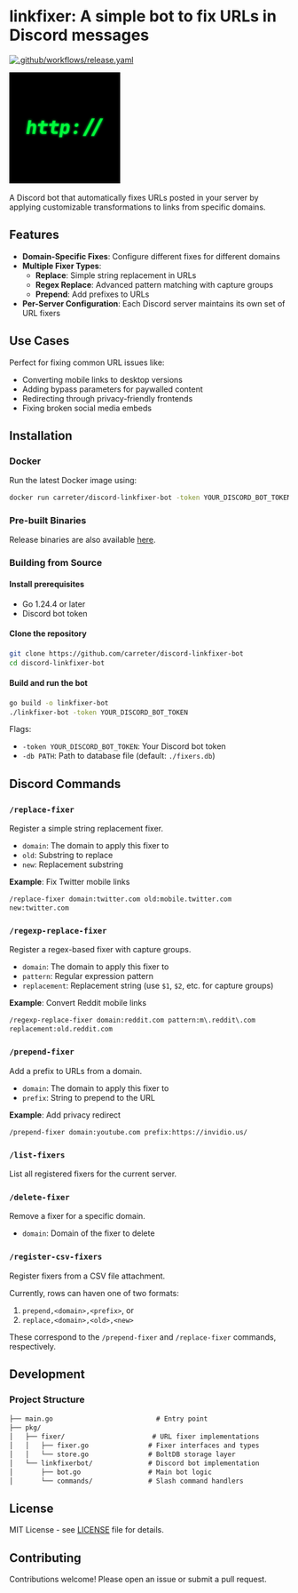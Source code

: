 # linkfixer: A simple bot to fix URLs in Discord messages
[![.github/workflows/release.yaml](https://github.com/carreter/discord-linkfixer-bot/actions/workflows/release.yaml/badge.svg)](https://github.com/carreter/discord-linkfixer-bot/actions/workflows/release.yaml)

<img src="assets/pfp.png" alt="bot logo" width="200"/>

A Discord bot that automatically fixes URLs posted in your server by applying customizable transformations to links from specific domains.

## Features
- **Domain-Specific Fixes**: Configure different fixes for different domains
- **Multiple Fixer Types**:
  - **Replace**: Simple string replacement in URLs
  - **Regex Replace**: Advanced pattern matching with capture groups
  - **Prepend**: Add prefixes to URLs
- **Per-Server Configuration**: Each Discord server maintains its own set of URL fixers

## Use Cases

Perfect for fixing common URL issues like:
- Converting mobile links to desktop versions
- Adding bypass parameters for paywalled content
- Redirecting through privacy-friendly frontends
- Fixing broken social media embeds

## Installation

### Docker
Run the latest Docker image using:
```bash
docker run carreter/discord-linkfixer-bot -token YOUR_DISCORD_BOT_TOKEN
```

### Pre-built Binaries
Release binaries are also available [here](https://github.com/carreter/discord-linkfixer-bot/releases).

### Building from Source

#### Install prerequisites
- Go 1.24.4 or later
- Discord bot token

#### Clone the repository

```bash
git clone https://github.com/carreter/discord-linkfixer-bot
cd discord-linkfixer-bot
```

#### Build and run the bot

```bash
go build -o linkfixer-bot
./linkfixer-bot -token YOUR_DISCORD_BOT_TOKEN
```

Flags:
- `-token YOUR_DISCORD_BOT_TOKEN`: Your Discord bot token
- `-db PATH`: Path to database file (default: `./fixers.db`)

## Discord Commands

### `/replace-fixer`
Register a simple string replacement fixer.
- `domain`: The domain to apply this fixer to
- `old`: Substring to replace
- `new`: Replacement substring

**Example**: Fix Twitter mobile links
```
/replace-fixer domain:twitter.com old:mobile.twitter.com new:twitter.com
```

### `/regexp-replace-fixer`
Register a regex-based fixer with capture groups.
- `domain`: The domain to apply this fixer to
- `pattern`: Regular expression pattern
- `replacement`: Replacement string (use `$1`, `$2`, etc. for capture groups)

**Example**: Convert Reddit mobile links
```
/regexp-replace-fixer domain:reddit.com pattern:m\.reddit\.com replacement:old.reddit.com
```

### `/prepend-fixer`
Add a prefix to URLs from a domain.
- `domain`: The domain to apply this fixer to
- `prefix`: String to prepend to the URL

**Example**: Add privacy redirect
```
/prepend-fixer domain:youtube.com prefix:https://invidio.us/
```

### `/list-fixers`
List all registered fixers for the current server.

### `/delete-fixer`
Remove a fixer for a specific domain.
- `domain`: Domain of the fixer to delete

### `/register-csv-fixers`
Register fixers from a CSV file attachment.

Currently, rows can haven one of two formats:
1. `prepend,<domain>,<prefix>`, or
2. `replace,<domain>,<old>,<new>`

These correspond to the `/prepend-fixer` and `/replace-fixer` commands, respectively.

## Development

### Project Structure
```
├── main.go                          # Entry point
├── pkg/
│   ├── fixer/                      # URL fixer implementations
│   │   ├── fixer.go               # Fixer interfaces and types
│   │   └── store.go               # BoltDB storage layer
│   └── linkfixerbot/              # Discord bot implementation
│       ├── bot.go                 # Main bot logic
│       └── commands/              # Slash command handlers
```

## License

MIT License - see [LICENSE](LICENSE) file for details.

## Contributing

Contributions welcome! Please open an issue or submit a pull request.
